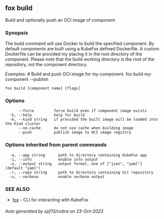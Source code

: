 ## fox build

Build and optionally push an OCI image of component

### Synopsis


The build command will use Docker to build the specified component. By default
components are built using a KubeFox defined Dockerfile. A custom Dockerfile can
be provided my placing it in the root directory of the component. Please note
that the build working directory is the root of the repository, not the
component directory.

Examples:
    # Build and push OCI image for my-component.
    fox build my-component --publish


```
fox build [component name] [flags]
```

### Options

```
      --force         force build even if component image exists
  -h, --help          help for build
  -k, --kind string   if provided the built image will be loaded into the Kind cluster
      --no-cache      do not use cache when building image
      --push          publish image to OCI image registry
```

### Options inherited from parent commands

```
  -a, --app string      path to directory containing KubeFox app
  -i, --info            enable info output
  -o, --output string   output format, one of ["json", "yaml"] (default "yaml")
  -r, --repo string     path to directory containing Git repository
  -v, --verbose         enable verbose output
```

### SEE ALSO

* [fox](fox.md)	 - CLI for interacting with KubeFox

###### Auto generated by spf13/cobra on 23-Oct-2023
